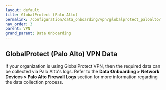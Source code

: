 ```yaml
---
layout: default
title: GlobalProtect (Palo Alto)
permalink: /configuration/data_onboarding/vpn/globalprotect_paloalto/
nav_order: 3
parent: VPN
grand_parent: Data Onboarding
---
```


## **GlobalProtect (Palo Alto) VPN Data** 

If your organization is using GlobalProtect VPN, then the required data can be collected via Palo Alto's logs. Refer to the **Data Onboarding > Network Devices > Palo Alto Firewall Logs** section for more information regarding the data collection process.